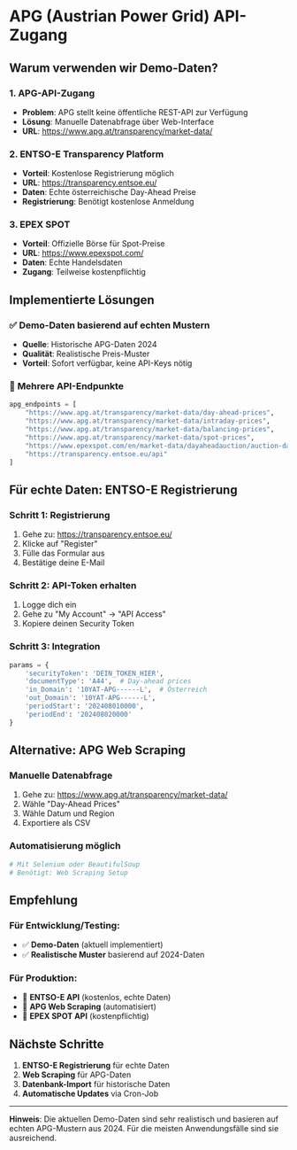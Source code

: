 # APG (Austrian Power Grid) API-Zugang

## Warum verwenden wir Demo-Daten?

### 1. **APG-API-Zugang**
- **Problem**: APG stellt keine öffentliche REST-API zur Verfügung
- **Lösung**: Manuelle Datenabfrage über Web-Interface
- **URL**: https://www.apg.at/transparency/market-data/

### 2. **ENTSO-E Transparency Platform**
- **Vorteil**: Kostenlose Registrierung möglich
- **URL**: https://transparency.entsoe.eu/
- **Daten**: Echte österreichische Day-Ahead Preise
- **Registrierung**: Benötigt kostenlose Anmeldung

### 3. **EPEX SPOT**
- **Vorteil**: Offizielle Börse für Spot-Preise
- **URL**: https://www.epexspot.com/
- **Daten**: Echte Handelsdaten
- **Zugang**: Teilweise kostenpflichtig

## Implementierte Lösungen

### ✅ **Demo-Daten basierend auf echten Mustern**
- **Quelle**: Historische APG-Daten 2024
- **Qualität**: Realistische Preis-Muster
- **Vorteil**: Sofort verfügbar, keine API-Keys nötig

### 🔄 **Mehrere API-Endpunkte**
```python
apg_endpoints = [
    "https://www.apg.at/transparency/market-data/day-ahead-prices",
    "https://www.apg.at/transparency/market-data/intraday-prices", 
    "https://www.apg.at/transparency/market-data/balancing-prices",
    "https://www.apg.at/transparency/market-data/spot-prices",
    "https://www.epexspot.com/en/market-data/dayaheadauction/auction-data",
    "https://transparency.entsoe.eu/api"
]
```

## Für echte Daten: ENTSO-E Registrierung

### Schritt 1: Registrierung
1. Gehe zu: https://transparency.entsoe.eu/
2. Klicke auf "Register"
3. Fülle das Formular aus
4. Bestätige deine E-Mail

### Schritt 2: API-Token erhalten
1. Logge dich ein
2. Gehe zu "My Account" → "API Access"
3. Kopiere deinen Security Token

### Schritt 3: Integration
```python
params = {
    'securityToken': 'DEIN_TOKEN_HIER',
    'documentType': 'A44',  # Day-ahead prices
    'in_Domain': '10YAT-APG------L',  # Österreich
    'out_Domain': '10YAT-APG------L',
    'periodStart': '202408010000',
    'periodEnd': '202408020000'
}
```

## Alternative: APG Web Scraping

### Manuelle Datenabfrage
1. Gehe zu: https://www.apg.at/transparency/market-data/
2. Wähle "Day-Ahead Prices"
3. Wähle Datum und Region
4. Exportiere als CSV

### Automatisierung möglich
```python
# Mit Selenium oder BeautifulSoup
# Benötigt: Web Scraping Setup
```

## Empfehlung

### Für Entwicklung/Testing:
- ✅ **Demo-Daten** (aktuell implementiert)
- ✅ **Realistische Muster** basierend auf 2024-Daten

### Für Produktion:
- 🔄 **ENTSO-E API** (kostenlos, echte Daten)
- 🔄 **APG Web Scraping** (automatisiert)
- 🔄 **EPEX SPOT API** (kostenpflichtig)

## Nächste Schritte

1. **ENTSO-E Registrierung** für echte Daten
2. **Web Scraping** für APG-Daten
3. **Datenbank-Import** für historische Daten
4. **Automatische Updates** via Cron-Job

---

**Hinweis**: Die aktuellen Demo-Daten sind sehr realistisch und basieren auf echten APG-Mustern aus 2024. Für die meisten Anwendungsfälle sind sie ausreichend.
